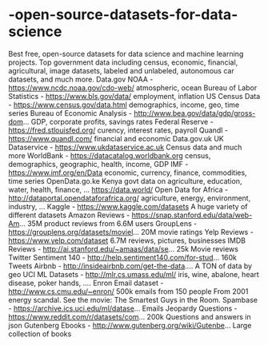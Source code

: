 # -open-source-datasets-for-data-science
Best free, open-source datasets for data science and machine learning projects. Top government data including census, economic, financial, agricultural, image datasets, labeled and unlabeled, autonomous car datasets, and much more.  Data.gov NOAA - https://www.ncdc.noaa.gov/cdo-web/     atmospheric, ocean Bureau of Labor Statistics - https://www.bls.gov/data/     employment, inflation US Census Data - https://www.census.gov/data.html     demographics, income, geo, time series Bureau of Economic Analysis - http://www.bea.gov/data/gdp/gross-dom...     GDP, corporate profits, savings rates Federal Reserve - https://fred.stlouisfed.org/     curency, interest rates, payroll Quandl -  https://www.quandl.com/     financial and economic   Data.gov.uk UK Dataservice - https://www.ukdataservice.ac.uk     Census data and much more WorldBank - https://datacatalog.worldbank.org     census, demographics, geographic, health, income, GDP IMF - https://www.imf.org/en/Data     economic, currency, finance, commodities, time series OpenData.go.ke     Kenya govt data on agriculture, education, water, health, finance, … https://data.world/ Open Data for Africa - http://dataportal.opendataforafrica.org/     agriculture, energy, environment, industry, … Kaggle - https://www.kaggle.com/datasets     A huge variety of different datasets Amazon Reviews - https://snap.stanford.edu/data/web-Am...     35M product reviews from 6.6M users GroupLens - https://grouplens.org/datasets/moviel...     20M movie ratings Yelp Reviews - https://www.yelp.com/dataset     6.7M reviews, pictures, businesses IMDB Reviews - http://ai.stanford.edu/~amaas/data/se...     25k Movie reviews Twitter Sentiment 140 - http://help.sentiment140.com/for-stud...     160k Tweets Airbnb - http://insideairbnb.com/get-the-data....     A TON of data by geo UCI ML Datasets - http://mlr.cs.umass.edu/ml/     iris, wine, abalone, heart disease, poker hands, …. Enron Email dataset - http://www.cs.cmu.edu/~enron/     500k emails from 150 people     From 2001 energy scandal. See the movie: The Smartest Guys in the Room. Spambase - https://archive.ics.uci.edu/ml/datase...     Emails Jeopardy Questions - https://www.reddit.com/r/datasets/com...     200k Questions and answers in json Gutenberg Ebooks - http://www.gutenberg.org/wiki/Gutenbe...     Large collection of books
